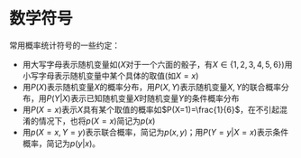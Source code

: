 # 数学符号

常用概率统计符号的一些约定：

+ 用大写字母表示随机变量如($X$对于一个六面的骰子，有$X\in\{1,2,3,4,5,6\}$)用小写字母表示随机变量中某个具体的取值(如$X=x$)
+ 用$P(X)$表示随机变量$X$的概率分布，用$P(X,Y)$表示随机变量$X,Y$的联合概率分布，用$P(Y|X)$表示已知随机变量$X$时随机变量$Y$的条件概率分布
+ 用$P(X=x)$表示$X$具有某个取值的概率如$P(X=1)=\frac{1}{6}$，在不引起混淆的情况下，也将$p(X=x)$简记为$p(x)$
+ 用$p(X=x,Y=y)$表示联合概率，简记为$p(x,y)$；用$P(Y=y|X=x)$表示条件概率，简记为$p(y|x)$。



























